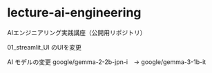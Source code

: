 # lecture-ai-engineering
AIエンジニアリング実践講座（公開用リポジトリ）

01_streamlit_UI のUIを変更

AI モデルの変更
google/gemma-2-2b-jpn-i　-> google/gemma-3-1b-it

